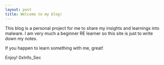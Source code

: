 ```yaml
---
layout: post
title: Welcome to my blog!
---
```


This blog is a personal project for me to share my insights and learnings into malware. I am very much a beginner RE learner so this site is just to write down my notes.

If you happen to learn something with me, great!

Enjoy!
0xInfo_Sec
